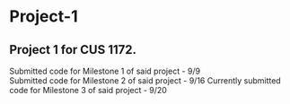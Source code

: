# Project-1

## Project 1 for CUS 1172. 

Submitted code for Milestone 1 of said project - 9/9  
Submitted code for Milestone 2 of said project - 9/16
Currently submitted code for Milestone 3 of said project - 9/20
